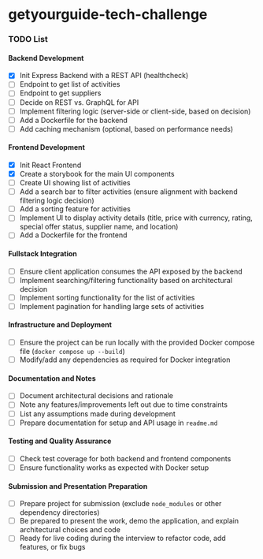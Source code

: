 # getyourguide-tech-challenge

### TODO List

#### Backend Development
- [x] Init Express Backend with a REST API (healthcheck)
- [ ] Endpoint to get list of activities
- [ ] Endpoint to get suppliers
- [ ] Decide on REST vs. GraphQL for API
- [ ] Implement filtering logic (server-side or client-side, based on decision)
- [ ] Add a Dockerfile for the backend
- [ ] Add caching mechanism (optional, based on performance needs)

#### Frontend Development
- [x] Init React Frontend
- [x] Create a storybook for the main UI components
- [ ] Create UI showing list of activities
- [ ] Add a search bar to filter activities (ensure alignment with backend filtering logic decision)
- [ ] Add a sorting feature for activities
- [ ] Implement UI to display activity details (title, price with currency, rating, special offer status, supplier name, and location)
- [ ] Add a Dockerfile for the frontend

#### Fullstack Integration
- [ ] Ensure client application consumes the API exposed by the backend
- [ ] Implement searching/filtering functionality based on architectural decision
- [ ] Implement sorting functionality for the list of activities
- [ ] Implement pagination for handling large sets of activities

#### Infrastructure and Deployment
- [ ] Ensure the project can be run locally with the provided Docker compose file (`docker compose up --build`)
- [ ] Modify/add any dependencies as required for Docker integration

#### Documentation and Notes
- [ ] Document architectural decisions and rationale
- [ ] Note any features/improvements left out due to time constraints
- [ ] List any assumptions made during development
- [ ] Prepare documentation for setup and API usage in `readme.md`

#### Testing and Quality Assurance
- [ ] Check test coverage for both backend and frontend components
- [ ] Ensure functionality works as expected with Docker setup

#### Submission and Presentation Preparation
- [ ] Prepare project for submission (exclude `node_modules` or other dependency directories)
- [ ] Be prepared to present the work, demo the application, and explain architectural choices and code
- [ ] Ready for live coding during the interview to refactor code, add features, or fix bugs
